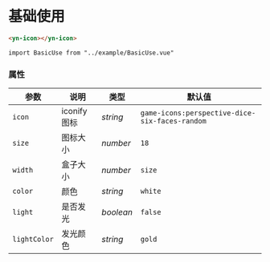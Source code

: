 # 基础使用
```html
<yn-icon></yn-icon>
```
```vue
import BasicUse from "../example/BasicUse.vue"
```



### 属性

| 参数 | 说明 | 类型 | 默认值 |
| --- | --- | --- | --- |
| `icon` | iconify图标 | _string_ | `game-icons:perspective-dice-six-faces-random` |
| `size` | 图标大小 | _number_ | `18` |
| `width` | 盒子大小 | _number_ | `size` |
| `color` | 颜色 | _string_ | `white` |
| `light` | 是否发光 | _boolean_ | `false` |
| `lightColor` | 发光颜色 | _string_ | `gold` |